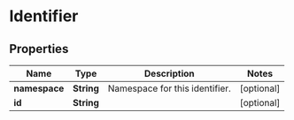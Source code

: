 

# Identifier

## Properties

Name | Type | Description | Notes
------------ | ------------- | ------------- | -------------
**namespace** | **String** | Namespace for this identifier. |  [optional]
**id** | **String** |  |  [optional]



